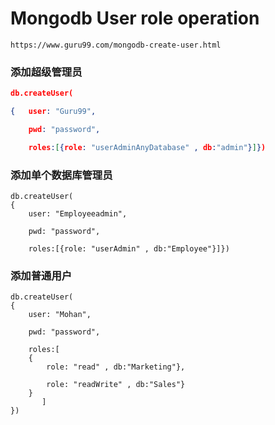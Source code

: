 Mongodb User role operation
===

`https://www.guru99.com/mongodb-create-user.html`

### 添加超级管理员

```json
db.createUser(

{	user: "Guru99",

	pwd: "password",

	roles:[{role: "userAdminAnyDatabase" , db:"admin"}]})

```

### 添加单个数据库管理员

```text
db.createUser(
{
	user: "Employeeadmin",

	pwd: "password",

	roles:[{role: "userAdmin" , db:"Employee"}]})
```

### 添加普通用户

```text
db.createUser(
{
	user: "Mohan",

	pwd: "password",

	roles:[
	{
		role: "read" , db:"Marketing"},

		role: "readWrite" , db:"Sales"}
	}
       ]
})
```